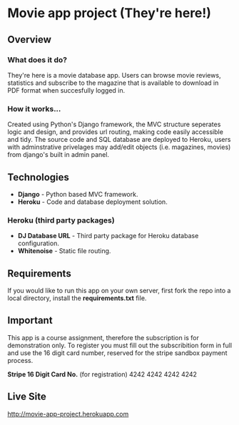 # Movie app project (They're here!)

## Overview

### What does it do?
They're here is a movie database app. Users can browse movie reviews, statistics
and subscribe to the magazine that is available to download in PDF format when
succesfully logged in.

### How it works...
Created using Python's Django framework, the MVC structure seperates logic and design, and provides url routing, 
making code easily accessible and tidy. The source code and SQL database are deployed to Heroku, users with adminstrative 
privelages may add/edit objects (i.e. magazines, movies) from django's built in admin panel. 

## Technologies
- **Django** - Python based MVC framework. 
- **Heroku** - Code and database deployment solution.

### Heroku (third party packages)
- **DJ Database URL** - Third party package for Heroku database configuration.
- **Whitenoise** - Static file routing.

## Requirements
If you would like to run this app on your own server, first fork the repo into a local directory, install the **requirements.txt** file.

## Important
This app is a course assignment, therefore the subscription is for demonstration only.
To register you must fill out the subscribition form in full and use the 16 digit card number,
reserved for the stripe sandbox payment process.

**Stripe 16 Digit Card No.** (for registration)
4242 4242 4242 4242

## Live Site
http://movie-app-project.herokuapp.com

